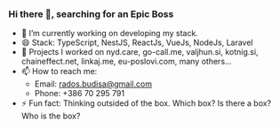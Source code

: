 ### Hi there 👋, searching for an Epic Boss

- 🔭 I’m currently working on developing my stack.
- 😄 Stack: TypeScript, NestJS, ReactJs, VueJs, NodeJs, Laravel
- 🌱 Projects I worked on nyd.care, go-call.me, valjhun.si, kotnig.si, chaineffect.net, linkaj.me, eu-poslovi.com, many others...
- 📫 How to reach me: 
  - Email: rados.budisa@gmail.com
  - Phone: +386 70 295 791
- ⚡ Fun fact: Thinking outsided of the box. Which box? Is there a box? Who is the box?


